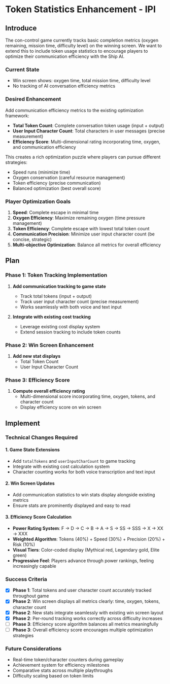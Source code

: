# Token Statistics Enhancement - IPI

## Introduce

The con-control game currently tracks basic completion metrics (oxygen remaining, mission time, difficulty level) on the winning screen. We want to extend this to include token usage statistics to encourage players to optimize their communication efficiency with the Ship AI.

### Current State
- Win screen shows: oxygen time, total mission time, difficulty level
- No tracking of AI conversation efficiency metrics

### Desired Enhancement
Add communication efficiency metrics to the existing optimization framework:
- **Total Token Count**: Complete conversation token usage (input + output)
- **User Input Character Count**: Total characters in user messages (precise measurement)
- **Efficiency Score**: Multi-dimensional rating incorporating time, oxygen, and communication efficiency

This creates a rich optimization puzzle where players can pursue different strategies:
- Speed runs (minimize time)
- Oxygen conservation (careful resource management)  
- Token efficiency (precise communication)
- Balanced optimization (best overall score)

### Player Optimization Goals
1. **Speed**: Complete escape in minimal time
2. **Oxygen Efficiency**: Maximize remaining oxygen (time pressure management)
3. **Token Efficiency**: Complete escape with lowest total token count
4. **Communication Precision**: Minimize user input character count (be concise, strategic)
5. **Multi-objective Optimization**: Balance all metrics for overall efficiency

## Plan

### Phase 1: Token Tracking Implementation
1. **Add communication tracking to game state**
   - Track total tokens (input + output)
   - Track user input character count (precise measurement)
   - Works seamlessly with both voice and text input

2. **Integrate with existing cost tracking**
   - Leverage existing cost display system
   - Extend session tracking to include token counts

### Phase 2: Win Screen Enhancement
1. **Add new stat displays**
   - Total Token Count
   - User Input Character Count

### Phase 3: Efficiency Score
1. **Compute overall efficiency rating**
   - Multi-dimensional score incorporating time, oxygen, tokens, and character count
   - Display efficiency score on win screen

## Implement

### Technical Changes Required

#### 1. Game State Extensions
- Add `totalTokens` and `userInputCharCount` to game tracking
- Integrate with existing cost calculation system
- Character counting works for both voice transcription and text input

#### 2. Win Screen Updates
- Add communication statistics to win stats display alongside existing metrics
- Ensure stats are prominently displayed and easy to read

#### 3. Efficiency Score Calculation
- **Power Rating System**: F → D → C → B → A → S → SS → SSS → X → XX → XXX
- **Weighted Algorithm**: Tokens (40%) + Speed (30%) + Precision (20%) + Risk (10%)
- **Visual Tiers**: Color-coded display (Mythical red, Legendary gold, Elite green)
- **Progressive Feel**: Players advance through power rankings, feeling increasingly capable

### Success Criteria
- [x] **Phase 1**: Total tokens and user character count accurately tracked throughout game
- [x] **Phase 2**: Win screen displays all metrics clearly: time, oxygen, tokens, character count
- [x] **Phase 2**: New stats integrate seamlessly with existing win screen layout
- [x] **Phase 2**: Per-round tracking works correctly across difficulty increases
- [ ] **Phase 3**: Efficiency score algorithm balances all metrics meaningfully
- [ ] **Phase 3**: Overall efficiency score encourages multiple optimization strategies

### Future Considerations
- Real-time token/character counters during gameplay
- Achievement system for efficiency milestones
- Comparative stats across multiple playthroughs
- Difficulty scaling based on token limits
